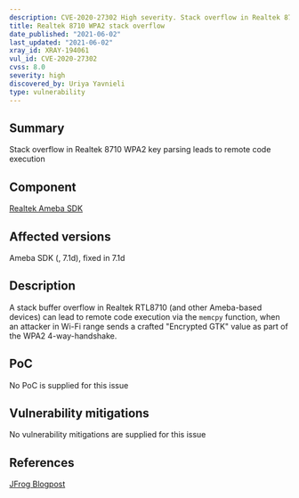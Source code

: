 ```yaml
---
description: CVE-2020-27302 High severity. Stack overflow in Realtek 8710 WPA2 key parsing leads to remote code execution
title: Realtek 8710 WPA2 stack overflow
date_published: "2021-06-02"
last_updated: "2021-06-02"
xray_id: XRAY-194061
vul_id: CVE-2020-27302
cvss: 8.0
severity: high
discovered_by: Uriya Yavnieli
type: vulnerability
---
```

## Summary

Stack overflow in Realtek 8710 WPA2 key parsing leads to remote code execution

## Component

[Realtek Ameba SDK](https://www.amebaiot.com/en/ameba-sdk-summary/)

## Affected versions

Ameba SDK (, 7.1d), fixed in 7.1d

## Description

A stack buffer overflow in Realtek RTL8710 (and other Ameba-based devices) can lead to remote code execution via the `memcpy` function, when an attacker in Wi-Fi range sends a crafted "Encrypted GTK" value as part of the WPA2 4-way-handshake.

## PoC

No PoC is supplied for this issue

## Vulnerability mitigations

No vulnerability mitigations are supplied for this issue

## References

[JFrog Blogpost](https://jfrog.com/blog/revisiting-realtek-a-new-set-of-critical-wi-fi-vulnerabilities-discovered-by-automated-zero-day-analysis/)

